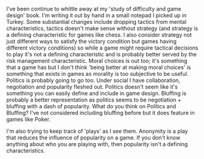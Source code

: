 ﻿I've been continue to whittle away at my 'study of difficulty and game design' book. I'm writing it out by hand in a small notepad I picked up in Turkey. Some substantial changes include dropping tactics from mental characteristics, tactics doesn't make sense without strategy (and strategy is a defining characteristic for games like chess. I also consider strategy not just different ways to satisfy the victory condition but games having different victory conditions) so while a game might require tactical decisions to play it's not a defining characteristic and is probably better served by the risk management characteristic. Moral choices is out too; it's something that a game has but I don't think 'being better at making moral choices' is something that exists in games as morality is too subjective to be useful. Politics is probably going to go too. Under social I have collaboration, negotiation and popularity fleshed out. Politics doesn't seem like it's something you can easily define and include in game design. Bluffing is probably a better representation as politics seems to be negotiation + bluffing with a dash of popularity. What do you think on Politics and Bluffing? I've not considered including bluffing before but it does feature in games like Poker.

I'm also trying to keep track of 'plays' as I see them. Anonymity is a play that reduces the influence of popularity on a game. If you don't know anything about who you are playing with, then popularity isn't a defining characteristics. 

